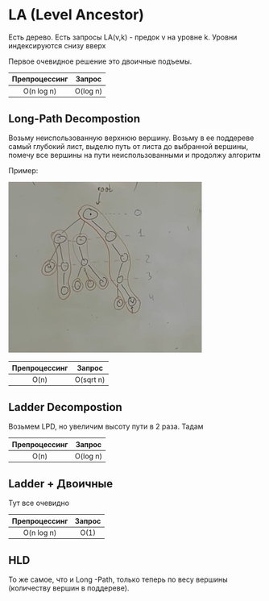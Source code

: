 # LA (Level Ancestor)

Есть дерево.  Есть запросы LA(v,k) - предок v на уровне k. Уровни индексируются снизу вверх

Первое очевидное решение это двоичные подъемы.

|   Препроцессинг | Запрос|
|:----:|:----:|
| O(n log n) | O(log n) |

## Long-Path Decompostion

Возьму неиспользованную верхнюю вершину. Возьму в ее поддереве самый глубокий лист, выделю путь от листа до выбранной вершины, помечу все вершины на пути неиспользованными и продолжу алгоритм

Пример:

![LPD](./assets/11-LPD.jpg)

|   Препроцессинг | Запрос|
|:----:|:----:|
| O(n) | O(sqrt n) |

## Ladder Decompostion

Возьмем LPD, но увеличим высоту пути в 2 раза. Тадам

|   Препроцессинг | Запрос|
|:----:|:----:|
| O(n) | O(log n) |

## Ladder +  Двоичные

Тут все очевидно

|   Препроцессинг | Запрос|
|:----:|:----:|
| O(n log n) | O(1) |

## HLD

То же самое, что и Long -Path, только теперь по весу вершины (количеству вершин в поддереве).